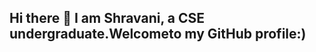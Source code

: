## Hi there 👋 I am Shravani, a CSE undergraduate.Welcometo my GitHub profile:)

<!--
**Shravani005/Shravani005** is a ✨ _special_ ✨ repository because its `README.md` (this file) appears on your GitHub profile.

Here are some ideas to get you started:

- 🔭 I’m currently working on ...
- 🌱 I’m currently learning web development.
- 👯 I’m looking to collaborate on projects that need frontend development.
- 🤔 I’m looking for help with ...
- 💬 Ask me about ...
- 📫 How to reach me: ...
- 😄 Pronouns: ...
- ⚡ Fun fact: ...
-->
